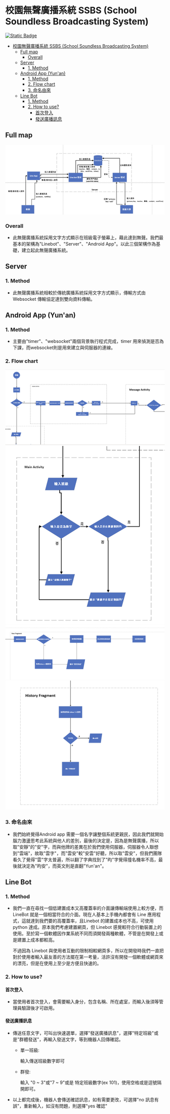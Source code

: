 # 校園無聲廣播系統 SSBS (School Soundless Broadcasting System)

[![Static Badge](https://img.shields.io/badge/Android%20App-v1.6.1-blue)
](https://github.com/jason355/CSBS-Yunan/releases/tag/161)
- [校園無聲廣播系統 SSBS (School Soundless Broadcasting System)](#校園無聲廣播系統-ssbs-school-soundless-broadcasting-system)
  - [Full map](#full-map)
    - [Overall](#overall)
  - [Server](#server)
    - [1. Method](#1-method)
  - [Android App (Yun'an)](#android-app-yunan)
    - [1. Method](#1-method-1)
    - [2. Flow chart](#2-flow-chart)
    - [3. 命名由來](#3-命名由來)
  - [Line Bot](#line-bot)
    - [1. Method](#1-method-2)
    - [2. How to use?](#2-how-to-use)
      - [首次登入](#首次登入)
      - [發送廣播訊息](#發送廣播訊息)

## Full map
![DFD](Flow%20Charts/DFD.png)

### Overall
- 此無聲廣播系統採用文字方式顯示在班級電子螢幕上，藉此達到無聲。我們最基本的架構為"Linebot"、"Server"、"Android App"。以此三個架構作為基礎，建立起此無聲廣播系統。



## Server
### 1. Method
- 此無聲廣播系統相較於傳統廣播系統採用文字方式顯示，傳輸方式由Websocket 傳輸協定達到雙向資料傳輸。 


## Android App (Yun'an)
### 1. Method
- 主要由"timer"、"websocket"兩個背景執行程式完成，timer 用來偵測是否為下課，而websocket則是用來建立與伺服器的連線。
### 2. Flow chart
![Yun'an Flow chart](Flow%20Charts/Yun'an1.png)
![Yun'an Flow chart](Flow%20Charts/Yun'an2.png)
![Yun'an Flow chart](Flow%20Charts/Yun'an3.png)
![Yun'an Flow chart](Flow%20Charts/Yun'an4.png)
### 3. 命名由來
- 我們始終覺得Android app 需要一個名字讓整個系統更親民，因此我們就開始腦力激盪思考此系統與他人的差別，最後的決定是，因為是無聲廣播，所以取"安靜"的"安"字，而與他牌的差異在於我們使用伺服器，伺服器令人聯想到"雲端"，故取"雲字"，而"雲安"較"安雲"好聽，所以取"雲安"，但我們團隊看久了覺得"雲"字太普遍，所以翻了字典找到了"昀"字覺得撞名機率不高，最後就決定為"昀安"，而英文則是直翻"Yun'an"。
## Line Bot
### 1. Method
- 我們一直在尋找一個低建置成本又高覆蓋率的介面讓傳輸端使用上較方便，而 LineBot 就是一個相當符合的介面。現在人基本上手機內都會有 Line 應用程式，這就達到我們要的高覆蓋率，且Linebot 的建置成本也不高，可使用 python 達成。原本我們考慮建置網頁，但 Linebot 感覺較符合行動裝置上的使用。至於寫一個軟體因作業系統不同而須開發兩種軟體，不管是在開發上或是建置上成本都較高。
  
  不過因為 Linebot 與使用者互動的限制相較網頁多，所以在開發時我們一直把對於使用者輸入最友善的方法擺在第一考量，活許沒有開發一個軟體或網頁來的漂亮，但是在使用上至少是方便且快速的。
### 2. How to use?
#### 首次登入
- 當使用者首次登入，會需要輸入身分，包含名稱、所在處室，而輸入後須等管理員驗證後才可啟用。

#### 發送廣播訊息
- 傳送任意文字，可叫出快速選單，選擇"發送廣播訊息"，選擇"特定班級"或是"群體發送"，再輸入發送文字，等到機器人回傳確認。
  - 單一班級:
    
     輸入傳送班級數字即可
  - 群發:

    輸入 "0 ~ 3"或"7 ~ 9"或是 特定班級數字(ex 101)，使用空格或是逗號隔開即可。
- 以上都完成後，機器人會傳送確認訊息，如有需要更改，可選擇"no 訊息有誤"，重新輸入，如沒有問題，則選擇"yes 確認"




